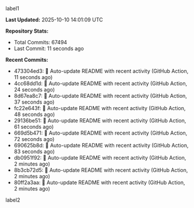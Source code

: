 
label1 
<!-- ACTIVITY_START -->
**Last Updated:** 2025-10-10 14:01:09 UTC

**Repository Stats:**
- Total Commits: 67494
- Last Commit: 11 seconds ago

**Recent Commits:**
- 473304ed3: 🤖 Auto-update README with recent activity (GitHub Action, 11 seconds ago)
- 4cc68dd1d: 🤖 Auto-update README with recent activity (GitHub Action, 24 seconds ago)
- 8d67ea8c7: 🤖 Auto-update README with recent activity (GitHub Action, 37 seconds ago)
- fc22e643f: 🤖 Auto-update README with recent activity (GitHub Action, 48 seconds ago)
- 29136be51: 🤖 Auto-update README with recent activity (GitHub Action, 61 seconds ago)
- 669d5b471: 🤖 Auto-update README with recent activity (GitHub Action, 72 seconds ago)
- 690625b8d: 🤖 Auto-update README with recent activity (GitHub Action, 83 seconds ago)
- db0951f92: 🤖 Auto-update README with recent activity (GitHub Action, 2 minutes ago)
- 8b3cb72d5: 🤖 Auto-update README with recent activity (GitHub Action, 2 minutes ago)
- 80ff2a3aa: 🤖 Auto-update README with recent activity (GitHub Action, 2 minutes ago)
<!-- ACTIVITY_END -->

label2
